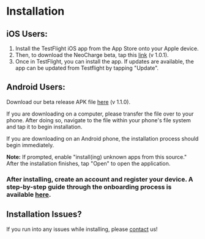 # Installation

## iOS Users:

1. Install the TestFlight iOS app from the App Store onto your Apple device. 
1. Then, to download the NeoCharge beta, tap this [link](https://testflight.apple.com/join/gBYgD8L1) (v 1.0.1).
1. Once in TestFlight, you can install the app. If updates are available, the app can be updated from Testflight by tapping "Update".

## Android Users: 
Download our beta release APK file [here](https://exp-shell-app-assets.s3.us-west-1.amazonaws.com/android/%40boej84/neocharge-app-24f1ccf5ab4d4ac68acf662a742c567f-signed.apk) (v 1.1.0).

If you are downloading on a computer, please transfer the file over to your phone. After doing so, navigate to the file within your phone's file system and tap it to begin installation.

If you are downloading on an Android phone, the installation process should begin immediately.

<strong>Note:</strong> If prompted, enable "install(ing) unknown apps from this source." After the installation finishes, tap "Open" to open the application.

### After installing, create an account and register your device. A step-by-step guide through the onboarding process is available [here](usage.md).

## Installation Issues?
If you run into any issues while installing, please [contact](contact.md) us!
